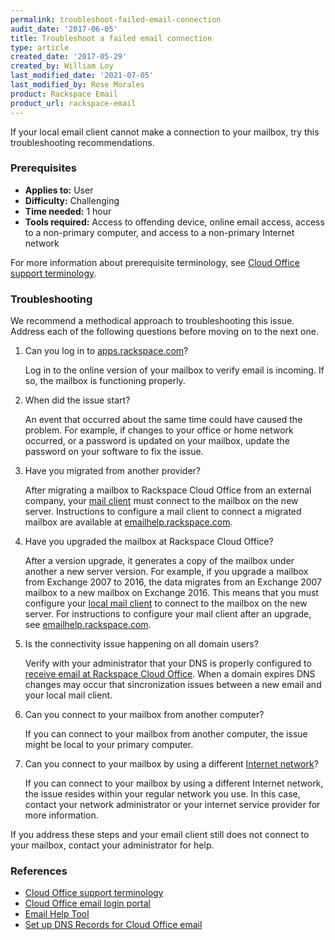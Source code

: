 ```yaml
---
permalink: troubleshoot-failed-email-connection
audit_date: '2017-06-05'
title: Troubleshoot a failed email connection
type: article
created_date: '2017-05-29'
created_by: William Loy
last_modified_date: '2021-07-05'
last_modified_by: Rose Morales
product: Rackspace Email
product_url: rackspace-email
---
```


If your local email client cannot make a connection to your mailbox, try this
troubleshooting recommendations.

### Prerequisites

- **Applies to:** User
- **Difficulty:** Challenging
- **Time needed:** 1 hour
- **Tools required:** Access to offending device, online email access, access to
  a non-primary computer, and access to a non-primary Internet network

For more information about prerequisite terminology, see
[Cloud Office support terminology](/support/how-to/cloud-office-support-terminology).

### Troubleshooting

We recommend a methodical approach to troubleshooting this issue. Address each
of the following questions before moving on to the next one.

1. Can you log in to [apps.rackspace.com](https://apps.rackspace.com/)?

   Log in to the online version of your mailbox to verify email is incoming. If
   so, the mailbox is functioning properly.

2. When did the issue start?

   An event that occurred about the same time could have caused the problem. For
   example, if changes to your office or home network occurred, or a password is
   updated on your mailbox, update the password on your software to fix the
   issue.

3. Have you migrated from another provider?

   After migrating a mailbox to Rackspace Cloud Office from an external
   company, your [mail client](/support/how-to/cloud-office-support-terminology/#cloud-office-terminology)
   must connect to the mailbox on the new server. Instructions to configure
   a mail client to connect a migrated mailbox are available at
   [emailhelp.rackspace.com](https://emailhelp.rackspace.com/).

4. Have you upgraded the mailbox at Rackspace Cloud Office?

   After a version upgrade, it generates a copy of the mailbox under another a
    new server version. For example, if you upgrade a mailbox from Exchange 2007
    to 2016, the data migrates from an Exchange 2007 mailbox to a new mailbox on
    Exchange 2016. This means that you must configure your
    [local mail client](/support/how-to/cloud-office-support-terminology/#cloud-office-terminology)
    to connect to the mailbox on the new server. For instructions to configure
    your mail client after an upgrade, see
    [emailhelp.rackspace.com](https://emailhelp.rackspace.com/).

5. Is the connectivity issue happening on all domain users?

   Verify with your administrator that your DNS is properly configured to
   [receive email at Rackspace Cloud Office](/support/how-to/set-up-dns-records-for-cloud-office-email/).
   When a domain expires DNS changes may occur that sincronization issues between a
   new email and your local mail client.

6. Can you connect to your mailbox from another computer?

   If you can connect to your mailbox from another computer, the issue might be
   local to your primary computer.

7. Can you connect to your mailbox by using a different
[Internet network](/support/how-to/cloud-office-support-terminology/#cloud-office-terminology)?

   If you can connect to your mailbox by using a different Internet network, the
   issue resides within your regular network you use. In this case, contact your
   network administrator or your internet service provider for more information.

If you address these steps and your email client still does not connect to your
mailbox, contact your administrator for help.

### References

- [Cloud Office support terminology](/support/how-to/cloud-office-support-terminology/)
- [Cloud Office email login portal](https://apps.rackspace.com/index.php)
- [Email Help Tool](https://emailhelp.rackspace.com/)
- [Set up DNS Records for Cloud Office email](/support/how-to/set-up-dns-records-for-cloud-office-email/)
